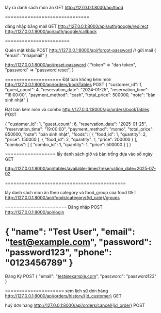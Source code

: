 lấy ra danh sách món ăn GET 
http://127.0.0.1:8000/api/food


==============================


đăng nhập bằng mail GET
http://127.0.0.1:8000/api/auth/google/redirect
http://127.0.0.1:8000/api/auth/google/callback




=======================


Quên mật khẩu POST
http://127.0.0.1:8000/api/forgot-password // gửi mail
{
    "email": "nhapmail"
}

  http://127.0.0.1:8000/api/reset-password
  {
    "token"   => "dan token",
   "password" => "password reset",
    }

====================
Đặt bàn không kèm món
  http://127.0.0.1:8000/api/orders/bookTables   POST
{
    "customer_id": 1,
    "guest_count": 4,
    "reservation_date": "2024-01-25",
    "reservation_time": "18:00:00",
    "payment_method": "cash",
    "total_price": 500000,
    "note": "bàn sinh nhật"
}

Đặt bàn kèm món và combo
  http://127.0.0.1:8000/api/orders/bookTables   POST



{
    "customer_id": 1,
    "guest_count": 6,
    "reservation_date": "2025-01-25",
    "reservation_time": "19:00:00",
    "payment_method": "momo",
    "total_price": 850000,
    "note": "bàn sinh nhật",
    "foods": [
        {
            "food_id": 1,
            "quantity": 2,
            "price": 150000
        },
        {
            "food_id": 2,
            "quantity": 1,
            "price": 200000
        }
    ],
    "combos": [
        {
            "combo_id": 1,
            "quantity": 1,
            "price": 500000
        }
    ]
}


==================
lấy danh sách giờ và bàn trống dựa vào số ngày GET

http://127.0.0.1:8000/api/tables/available-times?reservation_date=2025-07-02

===========================================


lấy danh sách món ăn theo category và food_group của food GET
http://127.0.0.1:8000/api/foods/category/{id_cate}/groups

======================
 Đăng nhập POST
http://127.0.0.1:8000/api/login

 {
     "name": "Test User",
    "email": "test@example.com",
    "password": "password123",
    "phone": "0123456789"
}
======================
 Đăng Ký POST
 {
    "email": "test@example.com",
    "password": "password123"
}

=====================
xem lịch sử dơn hàng 
http://127.0.0.1:8000/api/orders/history/{id_customer} GET


huỷ đơn hàng 
http://127.0.0.1:8000/api/orders/cancel/{id_order} POST


